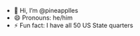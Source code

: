 - 👋 Hi, I’m @pineapplles
- 😄 Pronouns: he/him
- ⚡ Fun fact: I have all 50 US State quarters

<!---
pineapplles/pineapplles is a ✨ special ✨ repository because its `README.md` (this file) appears on your GitHub profile.
You can click the Preview link to take a look at your changes.
--->
